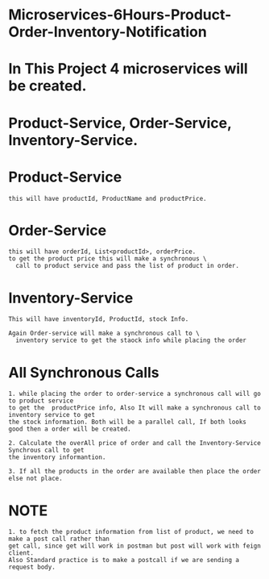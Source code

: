 # Microservices-6Hours-Product-Order-Inventory-Notification

# In This Project 4 microservices will be created.

# Product-Service, Order-Service, Inventory-Service.

# Product-Service 
```properties
this will have productId, ProductName and productPrice.
```

# Order-Service
```properties
this will have orderId, List<productId>, orderPrice. 
to get the product price this will make a synchronous \
  call to product service and pass the list of product in order.
```

# Inventory-Service
```properties
This will have inventoryId, ProductId, stock Info.

Again Order-service will make a synchronous call to \
  inventory service to get the staock info while placing the order
```

# All Synchronous Calls
```properties
1. while placing the order to order-service a synchronous call will go to product service
to get the  productPrice info, Also It will make a synchronous call to inventory service to get
the stock information. Both will be a parallel call, If both looks good then a order will be created.

2. Calculate the overAll price of order and call the Inventory-Service Synchrous call to get  
the inventory informantion.

3. If all the products in the order are available then place the order else not place.  
```

# NOTE 
```properties
1. to fetch the product information from list of product, we need to make a post call rather than
get call, since get will work in postman but post will work with feign client.
Also Standard practice is to make a postcall if we are sending a request body.
```